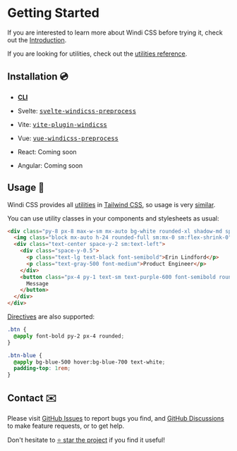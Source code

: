 [windi css]: https://github.com/windicss/windicss
[tailwind css]: https://tailwindcss.com/docs
[discussions]: https://github.com/windicss/windicss/discussions
[GitHub Issues]: https://github.com/windicss/windicss/issues?q=is%3Aissue+is%3Aopen+sort%3Aupdated-desc
[GitHub Discussions]: https://github.com/windicss/windicss/discussions
[utilities reference]: /utilities/
[utilities]: /utilities/
[directives]: /guide/directives

# Getting Started

If you are interested to learn more about Windi CSS before trying it, check out the [Introduction](./introduction).

If you are looking for utilities, check out the [utilities reference].

## Installation 💿

- [__CLI__](/guide/cli)

- Svelte: <kbd>[svelte-windicss-preprocess](/guide/svelte)</kbd>

- Vite: <kbd>[vite-plugin-windicss](/guide/vite)</kbd>

- Vue: <kbd>[vue-windicss-preprocess](/guide/vue)</kbd>

- React: Coming soon

- Angular: Coming soon

## Usage 🚀

Windi CSS provides all [utilities] in [Tailwind CSS], so usage is very [similar][tailwind css].

You can use utility classes in your components and stylesheets as usual:

```html
<div class="py-8 px-8 max-w-sm mx-auto bg-white rounded-xl shadow-md space-y-2 sm:py-4 sm:flex sm:items-center sm:space-y-0 sm:space-x-6">
  <img class="block mx-auto h-24 rounded-full sm:mx-0 sm:flex-shrink-0" src="/img/erin-lindford.jpg" alt="Woman's Face" />
  <div class="text-center space-y-2 sm:text-left">
    <div class="space-y-0.5">
      <p class="text-lg text-black font-semibold">Erin Lindford</p>
      <p class="text-gray-500 font-medium">Product Engineer</p>
    </div>
    <button class="px-4 py-1 text-sm text-purple-600 font-semibold rounded-full border border-purple-200 hover:text-white hover:bg-purple-600 hover:border-transparent focus:outline-none focus:ring-2 focus:ring-purple-600 focus:ring-offset-2">
      Message
    </button>
  </div>
</div>
```

[Directives] are also supported:

```css
.btn {
  @apply font-bold py-2 px-4 rounded;
}

.btn-blue {
  @apply bg-blue-500 hover:bg-blue-700 text-white;
  padding-top: 1rem;
}
```

## Contact ✉️

Please visit [GitHub Issues] to report bugs you find, and [GitHub Discussions] to make feature requests, or to get help.

Don't hesitate to [⭐️ star the project][Windi CSS] if you find it useful!
